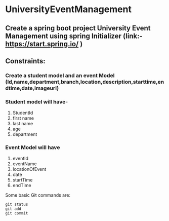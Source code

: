 # UniversityEventManagement
## Create a spring boot project University Event Management using spring Initializer  (link:- https://start.spring.io/ )

## Constraints:
  ### Create a student model and an event Model (Id,name,department,branch,location,description,starttime,endtime,date,imageurl)
### Student model will have-
1. StudentId
2. first name
3. last name
4. age
5. department

### Event Model will have
1. eventId
2. eventName
3. locationOfEvent
4. date
5. startTime
6. endTime

Some basic Git commands are:
```
git status
git add
git commit
```
